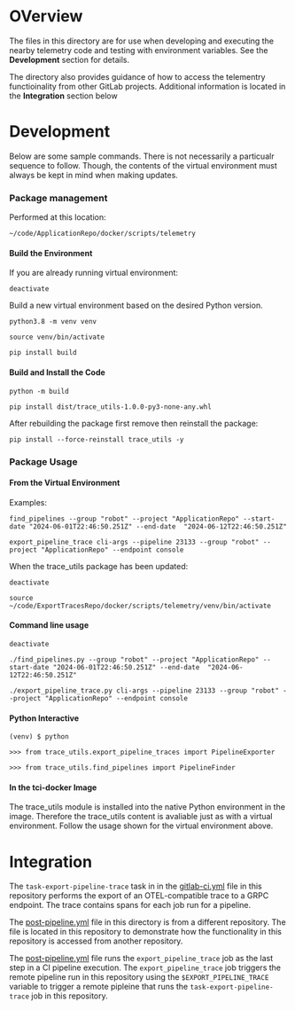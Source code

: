 # OVerview

The files in this directory are for use when developing and executing the nearby telemetry code
and testing with environment variables. See the **Development** section for details.

The directory also provides guidance of how to access the telementry functioinality from other GitLab projects.
Additional information is located in the **Integration** section below

# Development

Below are some sample commands. There is not necessarily a particualr sequence to follow.
Though, the contents of the virtual environment must always be kept in mind when making updates.

### Package management

Performed at this location:

`~/code/ApplicationRepo/docker/scripts/telemetry`

#### Build the Environment

If you are already running virtual environment:

`deactivate`

Build a new virtual environment based on the desired Python version.

`python3.8 -m venv venv`

`source venv/bin/activate`

`pip install build`

#### Build and Install the Code

`python -m build`

`pip install dist/trace_utils-1.0.0-py3-none-any.whl`

After rebuilding the package first remove then reinstall the package:

`pip install --force-reinstall trace_utils -y`

### Package Usage

#### From the Virtual Environment

Examples:

`find_pipelines --group "robot" --project "ApplicationRepo" --start-date "2024-06-01T22:46:50.251Z" --end-date  "2024-06-12T22:46:50.251Z"`

`export_pipeline_trace cli-args --pipeline 23133 --group "robot" --project "ApplicationRepo" --endpoint console`

When the trace_utils package has been updated:

`deactivate`

`source ~/code/ExportTracesRepo/docker/scripts/telemetry/venv/bin/activate`

#### Command line usage

`deactivate`

`./find_pipelines.py --group "robot" --project "ApplicationRepo" --start-date "2024-06-01T22:46:50.251Z" --end-date  "2024-06-12T22:46:50.251Z"`

`./export_pipeline_trace.py cli-args --pipeline 23133 --group "robot" --project "ApplicationRepo" --endpoint console`

#### Python Interactive

`(venv) $ python`

`>>> from trace_utils.export_pipeline_traces import PipelineExporter`

`>>> from trace_utils.find_pipelines import PipelineFinder`

#### In the tci-docker Image

The trace_utils module is installed into the native Python environment in the image. Therefore the trace_utils content
is avaliable just as with a virtual environment. Follow the usage shown for the virtual environment above.

# Integration

The `task-export-pipeline-trace` task in in the [gitlab-ci.yml](.gitlab-ci.yml) file in this repository performs the export of an OTEL-compatible trace to a GRPC endpoint. The trace contains spans for each job run for a pipeline.

The [post-pipeline.yml](docker/scripts/telemetry/dev/post-pipeline.yml) file in this directory is from
a different repository. The file is located in this repository to demonstrate how the functionality in this
repository is accessed from another repository.

The [post-pipeline.yml](docker/scripts/telemetry/dev/post-pipeline.yml) file runs the `export_pipeline_trace`
job as the last step in a CI pipeline execution. The `export_pipeline_trace` job triggers the remote pipeline run in this repository using the `$EXPORT_PIPELINE_TRACE` variable to trigger a remote pipleine that runs the `task-export-pipeline-trace` job in this repository.
